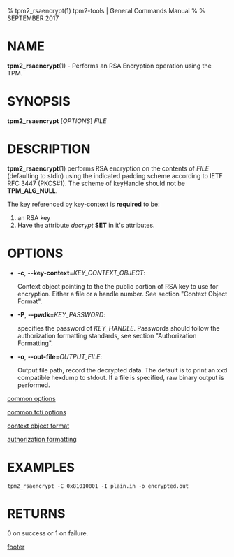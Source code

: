 % tpm2_rsaencrypt(1) tpm2-tools | General Commands Manual
%
% SEPTEMBER 2017

# NAME

**tpm2_rsaencrypt**(1) - Performs an RSA Encryption operation using the TPM.

# SYNOPSIS

**tpm2_rsaencrypt** [*OPTIONS*] _FILE_

# DESCRIPTION

**tpm2_rsaencrypt**(1) performs RSA encryption on the contents of _FILE_
(defaulting to stdin) using the indicated padding scheme according to
IETF RFC 3447 (PKCS#1). The scheme of keyHandle should not be **TPM_ALG_NULL**.

The key referenced by key-context is **required** to be:

1. an RSA key
2. Have the attribute *decrypt* **SET** in it's attributes.

# OPTIONS

  * **-c**, **--key-context**=_KEY\_CONTEXT\_OBJECT_:

    Context object pointing to the the public portion of RSA key to use for
    encryption. Either a file or a handle number.
    See section "Context Object Format".

  * **-P**, **--pwdk**=_KEY\_PASSWORD_:

    specifies the password of _KEY\_HANDLE_. Passwords should follow the
    authorization formatting standards, see section "Authorization Formatting".

  * **-o**, **--out-file**=_OUTPUT\_FILE_:

    Output file path, record the decrypted data. The default is to print an
    xxd compatible hexdump to stdout. If a file is specified, raw binary
    output is performed.

[common options](common/options.md)

[common tcti options](common/tcti.md)

[context object format](commmon/ctxobj.md)

[authorization formatting](common/password.md)

# EXAMPLES

```
tpm2_rsaencrypt -C 0x81010001 -I plain.in -o encrypted.out
```

# RETURNS

0 on success or 1 on failure.

[footer](common/footer.md)
